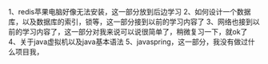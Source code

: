 1、redis苹果电脑好像无法安装，这一部分放到后边学习
2、如何设计一个数据库，以及数据库的索引，锁等，这一部分接到以前的学习内容了
3、网络也接到以前的学习内容了，这一部分对我来说可以说很简单了，稍微复习一下，就ok了
4、关于java虚拟机以及java基本语法
5、javaspring，这一部分，我没有做过什么项目我，
